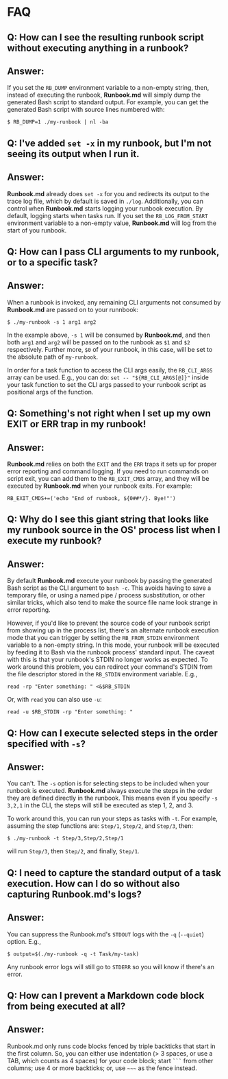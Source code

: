 # FAQ

## Q: How can I see the resulting runbook script without executing anything in a runbook?
## Answer:
If you set the `RB_DUMP` environment variable to a non-empty string, then,
instead of executing the runbook, **Runbook.md** will simply dump the generated
Bash script to standard output. For example, you can get the generated Bash
script with source lines numbered with:

    $ RB_DUMP=1 ./my-runbook | nl -ba

## Q: I've added `set -x` in my runbook, but I'm not seeing its output when I run it.
## Answer:
**Runbook.md** already does `set -x` for you and redirects its output to the
trace log file, which by default is saved in `./log`. Additionally, you can
control when **Runbook.md** starts logging your runbook execution. By default,
logging starts when tasks run. If you set the `RB_LOG_FROM_START` environment
variable to a non-empty value, **Runbook.md** will log from the start of you
runbook.

## Q: How can I pass CLI arguments to my runbook, or to a specific task?
## Answer:
When a runbook is invoked, any remaining CLI arguments not consumed by
**Runbook.md** are passed on to your runnbook:

    $ ./my-runbook -s 1 arg1 arg2

In the example above, `-s 1` will be consumed by **Runbook.md**, and then both
`arg1` and `arg2` will be passed on to the runbook as `$1` and `$2`
respectively.  Further more, `$0` of your runbook, in this case, will be set to
the absolute path of `my-runbook`.

In order for a task function to access the CLI args easily, the `RB_CLI_ARGS`
array can be used. E.g., you can do: `set -- "${RB_CLI_ARGS[@]}"` inside your
task function to set the CLI args passed to your runbook script as positional
args of the function.

## Q: Something's not right when I set up my own EXIT or ERR trap in my runbook!
## Answer:
**Runbook.md** relies on both the `EXIT` and the `ERR` traps it sets up for
proper error reporting and command logging. If you need to run commands on
script exit, you can add them to the `RB_EXIT_CMDS` array, and they will be
executed by **Runbook.md** when your runbook exits. For example:

    RB_EXIT_CMDS+=('echo "End of runbook, ${0##*/}. Bye!"')

## Q: Why do I see this giant string that looks like my runbook source in the OS' process list when I execute my runbook?
## Answer:
By default **Runbook.md** execute your runbook by passing the generated Bash
script as the CLI argument to `bash -c`. This avoids having to save a temporary
file, or using a named pipe / process susbstitution, or other similar tricks,
which also tend to make the source file name look strange in error reporting.

However, if you'd like to prevent the source code of your runbook script from
showing up in the process list, there's an alternate runbook execution mode
that you can trigger by setting the `RB_FROM_STDIN` environment variable to a
non-empty string. In this mode, your runbook will be executed by feeding it to
Bash via the runbook process' standard input.  The caveat with this is that
your runbook's STDIN no longer works as expected. To work around this problem,
you can redirect your command's STDIN from the file descriptor stored in the
`RB_STDIN` environment variable. E.g.,

    read -rp "Enter something: " <&$RB_STDIN

Or, with `read` you can also use `-u`:

    read -u $RB_STDIN -rp "Enter something: "


## Q: How can I execute selected steps in the order specified with `-s`?
## Answer:
You can't. The `-s` option is for selecting steps to be included when your
runbook is executed.  **Runbook.md** always execute the steps in the order they
are defined directly in the runbook.  This means even if you specify `-s 3,2,1`
in the CLI, the steps will still be executed as step 1, 2, and 3.

To work around this, you can run your steps as tasks with `-t`. For example,
assuming the step functions are: `Step/1`, `Step/2`, and `Step/3`, then:

    $ ./my-runbook -t Step/3,Step/2,Step/1

will run `Step/3`, then `Step/2`, and finally, `Step/1`.

## Q: I need to capture the standard output of a task execution. How can I do so without also capturing Runbook.md's logs?
## Answer:
You can suppress the Runbook.md's `STDOUT` logs with the `-q` (`--quiet`) option. E.g.,

    $ output=$(./my-runbook -q -t Task/my-task)

Any runbook error logs will still go to `STDERR` so you will know if there's an error.


## Q: How can I prevent a Markdown code block from being executed at all?
## Answer:
Runbook.md only runs code blocks fenced by triple backticks that start in the first column.
So, you can either use indentation (&gt; 3 spaces, or use a TAB, which counts as 4 spaces)
for your code block; start <code>```</code> from other columns; use 4 or more backticks; or,
use <code>~~~</code> as the fence instead.
